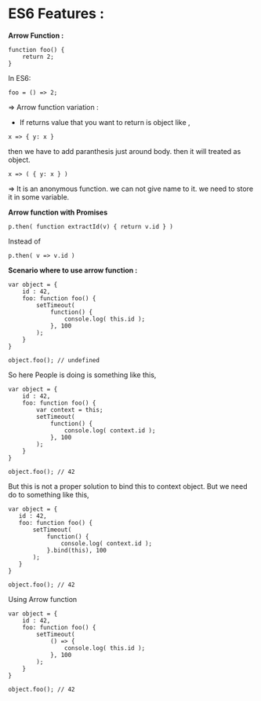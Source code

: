 **ES6 Features** :
=

**Arrow Function :**
```
function foo() {
    return 2;
}
```
In ES6:
```
foo = () => 2;
```

=> Arrow function variation :
 - If returns value that you want to return is object like ,
 ```
x => { y: x }
 ```
 then we have to add paranthesis just around body. then it will treated as object.
 ```
x => ( { y: x } )
 ```
=> It is an anonymous function. we can not give name to it. we need to store it in some variable.

**Arrow function with Promises**

```
p.then( function extractId(v) { return v.id } )
```
Instead of
```
p.then( v => v.id )
```

**Scenario where to use arrow function :**

```
var object = {
    id : 42,
    foo: function foo() {
        setTimeout(
            function() {
                console.log( this.id );
            }, 100
        );
    }
}

object.foo(); // undefined
```

So here People is doing is something like this,
```
var object = {
    id : 42,
    foo: function foo() {
        var context = this;
        setTimeout(
            function() {
                console.log( context.id );
            }, 100
        );
    }
}

object.foo(); // 42
```
But this is not a proper solution to bind this to context object.
 But we need do to something like this,
 ```
var object = {
    id : 42,
    foo: function foo() {
        setTimeout(
            function() {
                console.log( context.id );
            }.bind(this), 100
        );
    }
}

object.foo(); // 42
 ```
Using Arrow function
```
var object = {
    id : 42,
    foo: function foo() {
        setTimeout(
            () => {
                console.log( this.id );
            }, 100
        );
    }
}

object.foo(); // 42
```
